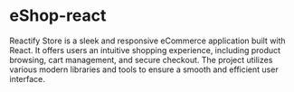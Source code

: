 # eShop-react
Reactify Store is a sleek and responsive eCommerce application built with React. It offers users an intuitive shopping experience, including product browsing, cart management, and secure checkout. The project utilizes various modern libraries and tools to ensure a smooth and efficient user interface.
